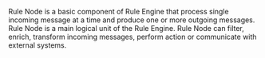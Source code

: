 
<p class="rule-node-description">
Rule Node is a basic component of Rule Engine that process single incoming message at a time and produce one or more outgoing messages. Rule Node is a main logical unit of the Rule Engine. Rule Node can filter, enrich, transform incoming messages, perform action or communicate with external systems.
</p>
